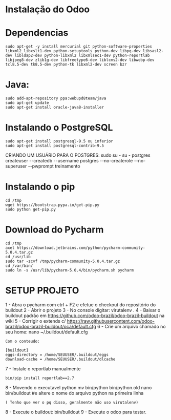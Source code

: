Instalação do Odoo
==================

Dependencias
============
    sudo apt-get -y install mercurial git python-software-properties libxml2 libxslt1-dev python-setuptools python-dev libpq-dev libsasl2-dev libldap2-dev python-libxml2 libxmlsec1-dev python-reportlab libjpeg8-dev zlib1g-dev libfreetype6-dev liblcms2-dev libwebp-dev tcl8.5-dev tk8.5-dev python-tk libxml2-dev screen bzr

Java:
=====
    sudo add-apt-repository ppa:webupd8team/java
    sudo apt-get update
    sudo apt-get install oracle-java8-installer

Instalando o PostgreSQL
========================
    sudo apt-get install postgresql-9.5 ou inferior
    sudo apt-get install postgresql-contrib-9.5

CRIANDO UM USUÁRIO PARA O POSTGRES:
    sudo su -
    su - postgres
    createuser --createdb --username postgres --no-createrole --no-superuser --pwprompt treinamento

Instalando o pip
==========================================
    cd /tmp
    wget https://bootstrap.pypa.io/get-pip.py
    sudo python get-pip.py

Download do Pycharm
==================================
    cd /tmp
    axel https://download.jetbrains.com/python/pycharm-community-5.0.4.tar.gz
    cd /usr/lib
    sudo tar -zcvf /tmp/pycharm-community-5.0.4.tar.gz
    cd /var/bin/
    sudo ln -s /usr/lib/pycharm-5.0.4/bin/pycharm.sh pycharm


SETUP PROJETO
================================
1 - Abra o pycharm com ctrl + F2 e efetue o checkout do repositório do buildout
2 - Abrir o projeto
3 - No console digitar: virutalenv .
4 - Baixar o buildout padrão em https://github.com/odoo-brazil/odoo-brazil-buildout na wiki
5 - Corrigir o extends c/ https://raw.githubusercontent.com/odoo-brazil/odoo-brazil-buildout/oca/default.cfg
6 - Crie um arquivo chamado no seu home:
	nano ~/.buildout/default.cfg

	Com o conteudo:

    [buildout]
    eggs-directory = /home/SEUUSER/.buildout/eggs
    download-cache = /home/SEUUSER/.buildout/dlcache

7 - Instale o reportlab manualmente

	bin/pip install reportlab==2.7

8 - Movendo o executavel python
    mv bin/python bin/python.old
    nano bin/buildout #e altere o nome do arquivo python na primeira linha 
    
    ( Tenho que ver o pq disso, geralmente não uso virutalenv)

8 - Execute o buildout:
	bin/buildout
9 - Execute o odoo para testar.

